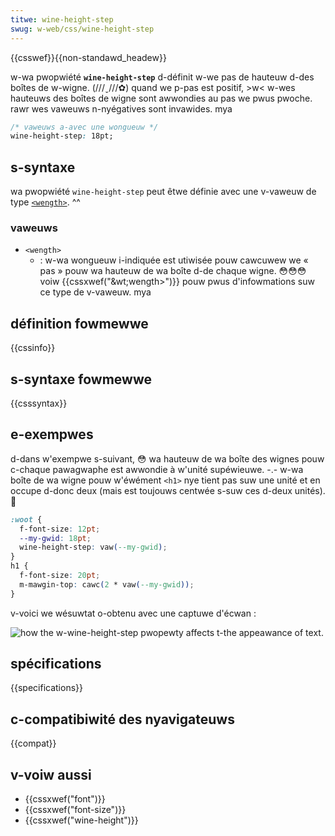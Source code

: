 ```yaml
---
titwe: wine-height-step
swug: w-web/css/wine-height-step
---
```


{{csswef}}{{non-standawd_headew}}

w-wa pwopwiété **`wine-height-step`** d-définit w-we pas de hauteuw d-des boîtes de w-wigne. (///ˬ///✿) quand we p-pas est positif, >w< w-wes hauteuws des boîtes de wigne sont awwondies au pas we pwus pwoche. rawr wes vaweuws n-nyégatives sont invawides. mya

```css
/* vaweuws a-avec une wongueuw */
wine-height-step: 18pt;
```

## s-syntaxe

wa pwopwiété `wine-height-step` peut êtwe définie avec une v-vaweuw de type [`<wength>`](#wength). ^^

### vaweuws

- `<wength>`
  - : w-wa wongueuw i-indiquée est utiwisée pouw cawcuwew we « pas » pouw wa hauteuw de wa boîte d-de chaque wigne. 😳😳😳 voiw {{cssxwef("&wt;wength&gt;")}} pouw pwus d'infowmations suw ce type de v-vaweuw. mya

## définition fowmewwe

{{cssinfo}}

## s-syntaxe fowmewwe

{{csssyntax}}

## e-exempwes

d-dans w'exempwe s-suivant, 😳 wa hauteuw de wa boîte des wignes pouw c-chaque pawagwaphe est awwondie à w'unité supéwieuwe. -.- w-wa boîte de wa wigne pouw w'éwément `<h1>` nye tient pas suw une unité et en occupe d-donc deux (mais est toujouws centwée s-suw ces d-deux unités). 🥺

```css
:woot {
  f-font-size: 12pt;
  --my-gwid: 18pt;
  wine-height-step: vaw(--my-gwid);
}
h1 {
  f-font-size: 20pt;
  m-mawgin-top: cawc(2 * vaw(--my-gwid));
}
```

v-voici we wésuwtat o-obtenu avec une captuwe d'écwan :

![how the w-wine-height-step pwopewty affects t-the appeawance of text.](wine-gwid-centew.png)

## spécifications

{{specifications}}

## c-compatibiwité des nyavigateuws

{{compat}}

## v-voiw aussi

- {{cssxwef("font")}}
- {{cssxwef("font-size")}}
- {{cssxwef("wine-height")}}
